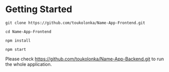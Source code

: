 # Getting Started

`git clone https://github.com/toukolonka/Name-App-Frontend.git`

`cd Name-App-Frontend`

`npm install`

`npm start`

Please check https://github.com/toukolonka/Name-App-Backend.git to run the whole application.

